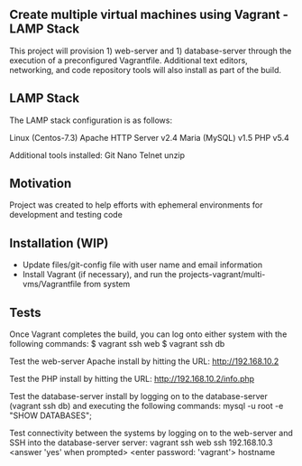 ## Create multiple virtual machines using Vagrant - LAMP Stack

This project will provision 1) web-server and 1) database-server through the execution of a preconfigured Vagrantfile. Additional text editors, networking, and code repository tools will also install as part of the build.

## LAMP Stack

The LAMP stack configuration is as follows:

Linux (Centos-7.3)
Apache HTTP Server v2.4
Maria (MySQL) v1.5
PHP v5.4

Additional tools installed:
Git
Nano
Telnet
unzip

## Motivation

Project was created to help efforts with ephemeral environments for development and testing code

## Installation (WIP)

- Update files/git-config file with user name and email information
- Install Vagrant (if necessary), and run the projects-vagrant/multi-vms/Vagrantfile from system

## Tests

Once Vagrant completes the build, you can log onto either system with the following commands:
$ vagrant ssh web
$ vagrant ssh db

Test the web-server Apache install by hitting the URL:
http://192.168.10.2

Test the PHP install by hitting the URL:
http://192.168.10.2/info.php

Test the database-server install by logging on to the database-server (vagrant ssh db) and executing the following commands:
mysql -u root -e "SHOW DATABASES";

Test connectivity between the systems by logging on to the web-server and SSH into the database-server server:
vagrant ssh web
ssh 192.168.10.3
<answer 'yes' when prompted>
<enter password: 'vagrant'>
hostname
